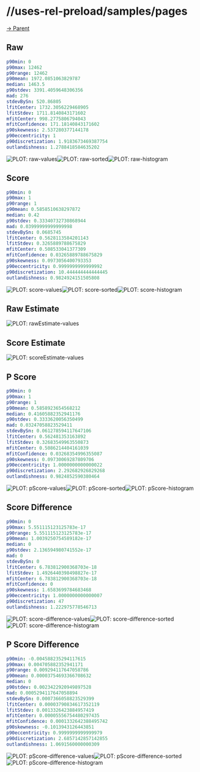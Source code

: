 
# //uses-rel-preload/samples/pages

[→ Parent](../..)


## Raw


```yaml
p90min: 0
p90max: 12462
p90range: 12462
p90mean: 1972.0851063829787
median: 1463.5
p90stdev: 3391.4059648306356
mad: 276
stdevBySn: 520.86805
lfitCenter: 1732.3056229468905
lfitStdev: 1711.8140843171602
mfitCenter: 998.2775806794043
mfitConfidence: 171.18140843171602
p90skewness: 2.537280377144178
p90eccentricity: 1
p90discretization: 1.9183673469387754
outlandishness: 1.2788418584635202

```

![PLOT: raw-values](./raw/values.svg)![PLOT: raw-sorted](./raw/sorted.svg)![PLOT: raw-histogram](./raw/histogram.svg)
## Score


```yaml
p90min: 0
p90max: 1
p90range: 1
p90mean: 0.5858510638297872
median: 0.42
p90stdev: 0.33340732730868944
mad: 0.03999999999999998
stdevBySn: 0.0685745
lfitCenter: 0.5628113584201143
lfitStdev: 0.3265889788675829
mfitCenter: 0.508533041377309
mfitConfidence: 0.03265889788675829
p90skewness: 0.0973056400793353
p90eccentricity: 0.9999999999999992
p90discretization: 10.444444444444445
outlandishness: 0.9824924151505808

```

![PLOT: score-values](./score/values.svg)![PLOT: score-sorted](./score/sorted.svg)![PLOT: score-histogram](./score/histogram.svg)
## Raw Estimate

![PLOT: rawEstimate-values](./rawEstimate/values.svg)
## Score Estimate

![PLOT: scoreEstimate-values](./scoreEstimate/values.svg)
## P Score


```yaml
p90min: 0
p90max: 1
p90range: 1
p90mean: 0.5858923654568212
median: 0.41605882352941176
p90stdev: 0.3333620056350499
mad: 0.03247058823529411
stdevBySn: 0.061278594117647106
lfitCenter: 0.562481353163892
lfitStdev: 0.32683549963550873
mfitCenter: 0.5086214404161039
mfitConfidence: 0.03268354996355087
p90skewness: 0.09730069287809706
p90eccentricity: 1.0000000000000022
p90discretization: 2.292682926829268
outlandishness: 0.9824852590380464

```

![PLOT: pScore-values](./pScore/values.svg)![PLOT: pScore-sorted](./pScore/sorted.svg)![PLOT: pScore-histogram](./pScore/histogram.svg)
## Score Difference


```yaml
p90min: 0
p90max: 5.551115123125783e-17
p90range: 5.551115123125783e-17
p90mean: 1.0039250754589182e-17
median: 0
p90stdev: 2.136594980741552e-17
mad: 0
stdevBySn: 0
lfitCenter: 6.783812900368703e-18
lfitStdev: 1.4926440398498827e-17
mfitCenter: 6.783812900368703e-18
mfitConfidence: 0
p90skewness: 1.6583699784683468
p90eccentricity: 1.0000000000000007
p90discretization: 47
outlandishness: 1.222975778546713

```

![PLOT: score-difference-values](./score-difference/values.svg)![PLOT: score-difference-sorted](./score-difference/sorted.svg)![PLOT: score-difference-histogram](./score-difference/histogram.svg)
## P Score Difference


```yaml
p90min: -0.004588235294117615
p90max: 0.004705882352941171
p90range: 0.009294117647058786
p90mean: 0.00003754693366708632
median: 0
p90stdev: 0.0023422920949897528
mad: 0.0005294117647058894
stdevBySn: 0.0007366058823529399
lfitCenter: 0.00003790834617352119
lfitStdev: 0.0013326423884957419
mfitCenter: 0.00005556754480297435
mfitConfidence: 0.0001332642388495742
p90skewness: -0.1013943126443851
p90eccentricity: 0.9999999999999979
p90discretization: 2.6857142857142855
outlandishness: 1.0691560000000309

```

![PLOT: pScore-difference-values](./pScore-difference/values.svg)![PLOT: pScore-difference-sorted](./pScore-difference/sorted.svg)![PLOT: pScore-difference-histogram](./pScore-difference/histogram.svg)
